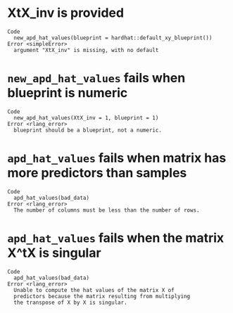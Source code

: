 # XtX_inv is provided

    Code
      new_apd_hat_values(blueprint = hardhat::default_xy_blueprint())
    Error <simpleError>
      argument "XtX_inv" is missing, with no default

# `new_apd_hat_values` fails when blueprint is numeric

    Code
      new_apd_hat_values(XtX_inv = 1, blueprint = 1)
    Error <rlang_error>
      blueprint should be a blueprint, not a numeric.

# `apd_hat_values` fails when matrix has more predictors than samples

    Code
      apd_hat_values(bad_data)
    Error <rlang_error>
      The number of columns must be less than the number of rows.

# `apd_hat_values` fails when the matrix X^tX is singular

    Code
      apd_hat_values(bad_data)
    Error <rlang_error>
      Unable to compute the hat values of the matrix X of
      predictors because the matrix resulting from multiplying
      the transpose of X by X is singular.

